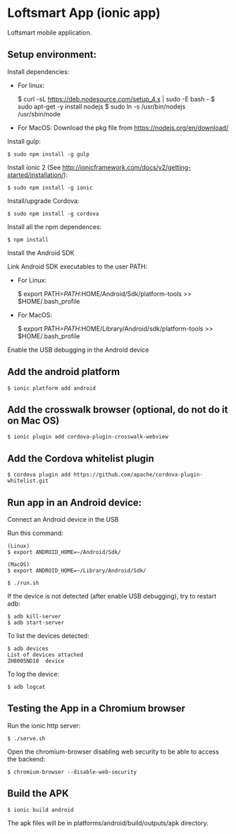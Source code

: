 # Loftsmart App (ionic app)

Loftsmart mobile application.

## Setup environment:

Install dependencies:

  * For linux:

    $ curl -sL https://deb.nodesource.com/setup_4.x | sudo -E bash -
    $ sudo apt-get -y install nodejs
    $ sudo ln -s /usr/bin/nodejs /usr/sbin/node

  * For MacOS: Download the pkg file from https://nodejs.org/en/download/

Install gulp:

    $ sudo npm install -g gulp

Install ionic 2 (See http://ionicframework.com/docs/v2/getting-started/installation/):

    $ sudo npm install -g ionic

Install/upgrade Cordova:

    $ sudo npm install -g cordova

Install all the npm dependences:

    $ npm install

Install the Android SDK

Link Android SDK executables to the user PATH:

* For Linux:

    $ export PATH=$PATH:$HOME/Android/Sdk/platform-tools >> $HOME/.bash_profile

* For MacOS:

    $ export PATH=$PATH:$HOME/Library/Android/sdk/platform-tools >> $HOME/.bash_profile

Enable the USB debugging in the Android device

## Add the android platform

    $ ionic platform add android

## Add the crosswalk browser (optional, do not do it on Mac OS)

    $ ionic plugin add cordova-plugin-crosswalk-webview

## Add the Cordova whitelist plugin

    $ cordova plugin add https://github.com/apache/cordova-plugin-whitelist.git

## Run app in an Android device:

Connect an Android device in the USB

Run this command:

    (Linux)
    $ export ANDROID_HOME=~/Android/Sdk/

    (MacOS)
    $ export ANDROID_HOME=~/Library/Android/Sdk/

    $ ./run.sh

If the device is not detected (after enable USB debugging), try to restart adb:

    $ adb kill-server
    $ adb start-server

To list the devices detected:

    $ adb devices
    List of devices attached
    ZH8005ND10  device

To log the device:

    $ adb logcat


## Testing the App in a Chromium browser

Run the ionic http server:

    $ ./serve.sh

Open the chromium-browser disabling web security to be able to access the backend:

    $ chromium-browser --disable-web-security


## Build the APK

    $ ionic build android

The apk files will be in platforms/android/build/outputs/apk directory.
